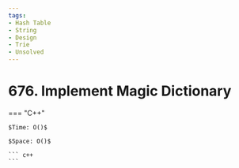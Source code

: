 ```yaml
---
tags:
- Hash Table
- String
- Design
- Trie
- Unsolved
---
```



# 676. Implement Magic Dictionary

=== "C++"

    $Time: O()$

    $Space: O()$

    ``` c++
    ```
